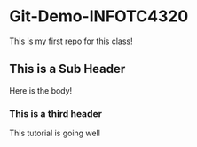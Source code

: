 # Git-Demo-INFOTC4320

This is my first repo for this class!

## This is a Sub Header
Here is the body!

### This is a third header
This tutorial is going well
